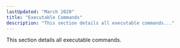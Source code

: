 ```yaml
---
lastUpdated: "March 2020"
title: "Executable Commands"
description: "This section details all executable commands..."
---
```


This section details all executable commands.